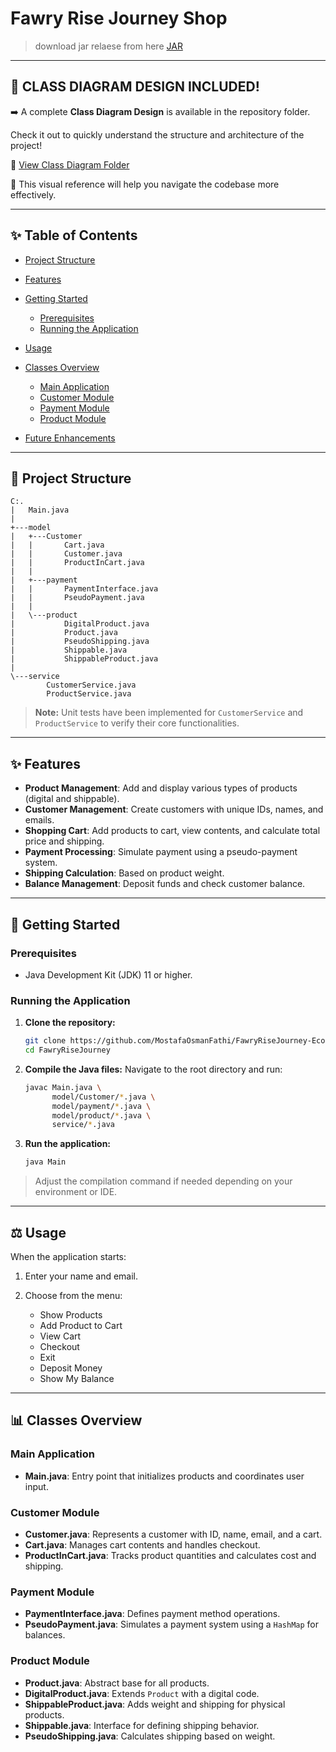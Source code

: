 # Fawry Rise Journey Shop

> download jar relaese from here
[JAR](https://github.com/MostafaOsmanFathi/FawryRiseJourney-EcommerceSystem/releases/latest)

---
## 📌 CLASS DIAGRAM DESIGN INCLUDED!

➡️ A complete **Class Diagram Design** is available in the repository folder.

Check it out to quickly understand the structure and architecture of the project!

🔗 [View Class Diagram Folder](https://github.com/MostafaOsmanFathi/FawryRiseJourney-EcommerceSystem/tree/main/DiagramsAndArchitectureDesign)

🧠 This visual reference will help you navigate the codebase more effectively.


---
## ✨ Table of Contents

* [Project Structure](#project-structure)
* [Features](#features)
* [Getting Started](#getting-started)

    * [Prerequisites](#prerequisites)
    * [Running the Application](#running-the-application)
* [Usage](#usage)
* [Classes Overview](#classes-overview)

    * [Main Application](#main-application)
    * [Customer Module](#customer-module)
    * [Payment Module](#payment-module)
    * [Product Module](#product-module)
* [Future Enhancements](#future-enhancements)

---

## 📁 Project Structure

```
C:.
|   Main.java
|   
+---model
|   +---Customer
|   |       Cart.java
|   |       Customer.java
|   |       ProductInCart.java
|   |       
|   +---payment
|   |       PaymentInterface.java
|   |       PseudoPayment.java
|   |       
|   \---product
|           DigitalProduct.java
|           Product.java
|           PseudoShipping.java
|           Shippable.java
|           ShippableProduct.java
|           
\---service
        CustomerService.java
        ProductService.java
```

> **Note:** Unit tests have been implemented for `CustomerService` and `ProductService` to verify their core
> functionalities.

---

## ✨ Features

* **Product Management**: Add and display various types of products (digital and shippable).
* **Customer Management**: Create customers with unique IDs, names, and emails.
* **Shopping Cart**: Add products to cart, view contents, and calculate total price and shipping.
* **Payment Processing**: Simulate payment using a pseudo-payment system.
* **Shipping Calculation**: Based on product weight.
* **Balance Management**: Deposit funds and check customer balance.

---

## 🚀 Getting Started

### Prerequisites

* Java Development Kit (JDK) 11 or higher.

### Running the Application

1. **Clone the repository:**

   ```bash
   git clone https://github.com/MostafaOsmanFathi/FawryRiseJourney-EcommerceSystem.git
   cd FawryRiseJourney
   ```

2. **Compile the Java files:**
   Navigate to the root directory and run:

   ```bash
   javac Main.java \
         model/Customer/*.java \
         model/payment/*.java \
         model/product/*.java \
         service/*.java
   ```

3. **Run the application:**

   ```bash
   java Main
   ```

> Adjust the compilation command if needed depending on your environment or IDE.

---

## ⚖️ Usage

When the application starts:

1. Enter your name and email.
2. Choose from the menu:

    * Show Products
    * Add Product to Cart
    * View Cart
    * Checkout
    * Exit
    * Deposit Money
    * Show My Balance

---

## 📊 Classes Overview

### Main Application

* **Main.java**: Entry point that initializes products and coordinates user input.

### Customer Module

* **Customer.java**: Represents a customer with ID, name, email, and a cart.
* **Cart.java**: Manages cart contents and handles checkout.
* **ProductInCart.java**: Tracks product quantities and calculates cost and shipping.

### Payment Module

* **PaymentInterface.java**: Defines payment method operations.
* **PseudoPayment.java**: Simulates a payment system using a `HashMap` for balances.

### Product Module

* **Product.java**: Abstract base for all products.
* **DigitalProduct.java**: Extends `Product` with a digital code.
* **ShippableProduct.java**: Adds weight and shipping for physical products.
* **Shippable.java**: Interface for defining shipping behavior.
* **PseudoShipping.java**: Calculates shipping based on weight.

